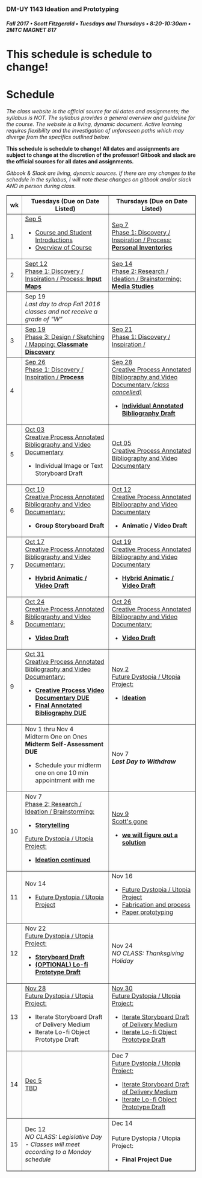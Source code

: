 ### DM-UY 1143 Ideation and Prototyping
##### Fall 2017 • Scott Fitzgerald • Tuesdays and Thursdays • 8:20-10:30am • 2MTC MAGNET 817
# This schedule is schedule to change!
# Schedule

_The class website is the official source for all dates and assignments; the syllabus is NOT. The syllabus provides a general overview and guideline for the course. The website is a living, dynamic document. Active learning requires flexibility and the investigation of unforeseen paths which may diverge from the specifics outlined below._


**This schedule is schedule to change! All dates and assignments are subject to change at the discretion of the professor! Gitbook and slack are the official sources for all dates and assignments.**

*Gitbook & Slack are living, dynamic sources. If there are any changes to the schedule in the syllabus, I will note these changes on gitbook and/or slack AND in person during class.*
<table border="1">
<tr>
<th width="4%">wk</th>
<th width="48%">Tuesdays (Due on Date Listed)</th>
<th width="48%">Thursdays (Due on Date Listed)</th>
</tr>
<tr>
<td>1</td>
<td><a href="week_1_detail.md">Sep 5<br>
<ul>
        <li>Course and Student Introductions</li>
        <li>Overview of Course</li></a></td>
        <td><a href="week_1_detail.md">Sep 7<br>Phase 1: Discovery / Inspiration / Process: <strong>Personal Inventories</strong</li></ul></a></td>
    </tr>
        <tr>
        <td>2</td>
        <td valign="top"><a href="week_2_detail_sep_13.md">Sept 12<br>Phase 1: Discovery / Inspiration / Process: <strong>Input Maps</strong></a></td>
        <td valign="top"><a href="week_2_detail_sep_13.md">Sep 14<br>Phase 2: Research / Ideation / Brainstorming: <strong>Media Studies</strong></a></td>
    </tr>
        <tr>
        <td><td>Sep 19<br><i>Last day to drop Fall 2016 classes and not receive a grade of "W"</i></td><td></td>
    </tr>
    <tr>
        <td>3</td>    
        <td><a href="week_3_detail.md">Sep 19<br>Phase 3: Design / Sketching / Mapping: <strong>Classmate Discovery</strong></a></td>
        <td valign="top"><a href="week_3_detail.md">Sep 21<br>Phase 1: Discovery / Inspiration / </a></td>
    </tr>
    <tr>
        <td>4</td>
        <td valign="top"><a href="week_4_detail.md">Sep 26<br>Phase 1: Discovery / Inspiration / <strong>Process</strong></strong></a></td>
        <td><a href="week_4_detail.md">Sep 28<br>Creative Process Annotated Bibliography and Video Documentary <em>(class cancelled)</em> <strong>
        <ul>
        <li>Individual Annotated Bibliography Draft</li>
        </ul></strong></a></td>
    </tr>
    <tr>
        <td>5</td>
        <td><a href="week_5_detail.md">Oct 03<br />Creative Process Annotated Bibliography and Video Documentary </a>
        <ul>
        <li>Individual Image or Text Storyboard Draft</li>
<!----  <li>Team Image or Text Storyboard Draft</li>  -->    
        </ul></a></td>
        <td><a href="week_5_detail.md">Oct 05<br>Creative Process Annotated Bibliography and Video Documentary</a>
     </td>
    </tr>
    <tr>
        <td>6</td>    
        <td><a href="week_6_detail.md">Oct 10<br>Creative Process Annotated Bibliography and Video Documentary: </a><strong>
        <ul>
        <li>Group Storyboard Draft</li>
        </ul>
        </strong></a></td>
        <td><a href="week_6_detail.md">Oct 12<br>Creative Process Annotated Bibliography and Video Documentary</a>
        <strong>
        <ul>
        <li> Animatic / Video Draft</li>
        </ul>
        </strong></td>
    </tr>
    <tr>
        <td>7</td>     
        <td><a href="week_7_detail.md">Oct 17<br>Creative Process Annotated Bibliography and Video Documentary:
        <strong>
        <ul>
        <li>Hybrid Animatic / Video Draft</li>
        </ul>
        </strong></a></td>
        <td><a href="week_7_detail.md">Oct 19<br>Creative Process Annotated Bibliography and Video Documentary
        <strong>
        <ul>
        <li>Hybrid Animatic / Video Draft</li>
        </ul>
        </strong></a></td>
    </tr>
    <tr>
        <td>8</td>     
        <td><a href="week_8_detail.md">Oct 24<br>Creative Process Annotated Bibliography and Video Documentary: <strong><ul><li>Video Draft</li></ul></strong></a></td>
        <td valign="top"><a href="week_8_detail.md">Oct 26<br>Creative Process Annotated Bibliography and Video Documentary: <strong><ul><li>Video Draft</li></ul></strong></a></td>
    </tr>
    <tr>
        <td>9</td>      
        <td valign="top"><a href="week_9_detail.md">Oct 31<br>Creative Process Annotated Bibliography and Video Documentary:
        <strong>
        <ul>
        <li>Creative Process Video Documentary DUE</li>
        <li>Final Annotated Bibliography DUE</li>
        </ul></as></td>
        <td><a href="week_9_detail.md">Nov 2<br>Future Dystopia / Utopia Project:
        <strong>
        <ul>
        <li>Ideation</li>
        </ul>
        </strong></a></td>
    </tr>
     <tr>
        <td></td><td>Nov 1 thru Nov 4<br>Midterm One on Ones<br><strong>Midterm Self-Assessment DUE</strong> <ul><li>Schedule your midterm one on one 10 min appointment with me</li></ul></td>
        <td>Nov 7<br><strong><i>Last Day to Withdraw</i></strong></td>
    </tr>
    <tr>
        <td>10</td>     
        <td>Nov 7<br><a href="#">Phase 2: Research / Ideation / Brainstorming: <ul><li><strong>Storytelling</strong></li></ul>
        Future Dystopia / Utopia Project:
        <strong><ul>
        <li>Ideation continued</li>     
        </ul></strong></a></td>
        <td><a href="#">Nov 9<br>Scott's gone <strong>
        <ul>
        <li>we will figure out a solution</li>
        </ul></strong></a></td>
    </tr>
    <tr>
        <td>11</td>   
        <td>Nov 14<br>
        <a href="#">
        <ul>
       <li>Future Dystopia / Utopia Project</li></ul></a></td>
        <td>Nov 16<br><a href="#">
        <ul><li>Future Dystopia / Utopia Project</li>
        <li>Fabrication and process</li>
        <li>Paper prototyping</li>
        </ul></a></td>
    </tr>
    <tr>
        <td>12</td>   
        <td>Nov 22<br><a href="#">Future Dystopia / Utopia Project:
        <ul>
        <li><strong>Storyboard Draft</li>
        <li>(OPTIONAL) Lo-fi Prototype Draft</li>
        </ul></strong></a></td>
        <td>Nov 24<br><i>NO CLASS: Thanksgiving Holiday</i></td>
    </tr>
    <tr>
        <td>13</td>  
        <td><a href="#">Nov 28<br>Future Dystopia / Utopia Project:</a><ul><li>Iterate Storyboard Draft of Delivery Medium</li><li>Iterate Lo-fi Object Prototype Draft</li></ul></td>
        <td><a href="#">Nov 30<br>Future Dystopia / Utopia Project:<ul>
           <li> Iterate Storyboard Draft of Delivery Medium</li><li>Iterate Lo-fi Object Prototype Draft</li></ul></td>
    </tr>
    <tr>
        <td>14</td>    
        <td><a href="#">Dec 5<br>TBD</td>
        <td>Dec 7<br><a href="#">Future Dystopia / Utopia Project: <ul>      <li> Iterate Storyboard Draft of Delivery Medium</li><li>  Iterate Lo-fi Object Prototype Draft</li>
        </ul></a></td>
    </tr>
    <tr>
        <td>15</td>     
        <td>Dec 12<br><i>NO CLASS: Legislative Day - Classes will meet according to a Monday schedule</i></td>  
        <td>Dec 14<br><br>Future Dystopia / Utopia Project: <ul>
        <li><strong>Final Project Due</strong></li>      
        </ul></td>
    </tr></table>